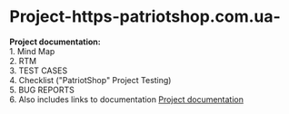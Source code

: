 # Project-https-patriotshop.com.ua-
**Project documentation:**  
1\. Mind Map  
2\. RTM  
3\. TEST CASES  
4\. Checklist ("PatriotShop" Project Testing)  
5\. BUG REPORTS  
6\. Also includes links to documentation
[Project documentation](Project.md)
